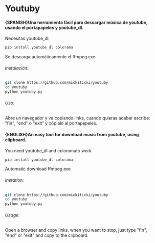 # Youtuby

#### {SPANISH}Una herramienta fácil para descargar música de youtube, usando el portapapeles y youtube_dl.

Necesitas youtube_dl

```bash
pip install youtube_dl colorama
```

Se descarga automáticamente el ffmpeg.exe
###### Instalación:

```bash
git clone https://github.com/mickiticki/youtuby
cd youtuby
python youtuby.py
```
###### Uso:

Abre un navegador y ve copiando links, cuando quieras acabar escribe: "fin", "end" o "exit" y cópialo al portapapeles.


#### {ENGLISH}An easy tool for download music from youtube, using clipboard.


You need youtube_dl and coloromato work

```bash
pip install youtube_dl colorama
```
Automatic download ffmpeg.exe
###### Instation:

```bash
git clone https://github.com/mickiticki/youtuby
cd youtuby
python youtuby.py
```
###### Usage:

Open a browser and copy links, when you want to stop, just type "fin", "end" or "exit" and copy to the clipboard.
